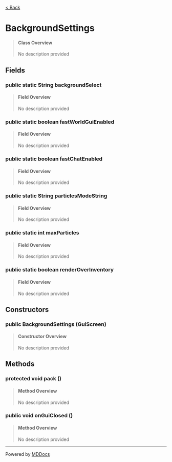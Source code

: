 [< Back](..)
# BackgroundSettings #
>#### Class Overview ####
>No description provided
## Fields ##
### public static String backgroundSelect ###
>#### Field Overview ####
>No description provided
>
### public static boolean fastWorldGuiEnabled ###
>#### Field Overview ####
>No description provided
>
### public static boolean fastChatEnabled ###
>#### Field Overview ####
>No description provided
>
### public static String particlesModeString ###
>#### Field Overview ####
>No description provided
>
### public static int maxParticles ###
>#### Field Overview ####
>No description provided
>
### public static boolean renderOverInventory ###
>#### Field Overview ####
>No description provided
>
## Constructors ##
### public BackgroundSettings (GuiScreen) ###
>#### Constructor Overview ####
>No description provided
>
## Methods ##
### protected void pack () ###
>#### Method Overview ####
>No description provided
>
### public void onGuiClosed () ###
>#### Method Overview ####
>No description provided
>

---
Powered by [MDDocs](https://github.com/VRCube/MDDocs)